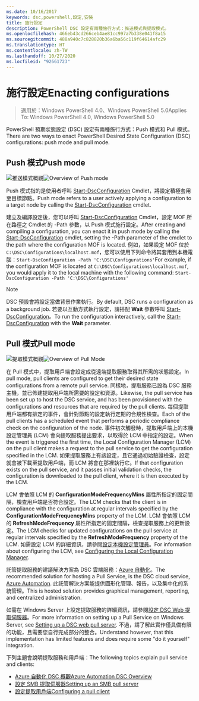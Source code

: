 ```yaml
---
ms.date: 10/16/2017
keywords: dsc,powershell,設定,安裝
title: 施行設定
description: PowerShell DSC 設定有兩種施行方式：推送模式與提取模式。
ms.openlocfilehash: 466eb43cd266ceb4ae81cc997a7b338e041f8a15
ms.sourcegitcommit: 488a940c7c828820b36a6ba56c119f64614afc29
ms.translationtype: HT
ms.contentlocale: zh-TW
ms.lasthandoff: 10/27/2020
ms.locfileid: "92661723"
---
```

# <a name="enacting-configurations"></a><span data-ttu-id="5bc7a-104">施行設定</span><span class="sxs-lookup"><span data-stu-id="5bc7a-104">Enacting configurations</span></span>

> <span data-ttu-id="5bc7a-105">適用於：Windows PowerShell 4.0、Windows PowerShell 5.0</span><span class="sxs-lookup"><span data-stu-id="5bc7a-105">Applies To: Windows PowerShell 4.0, Windows PowerShell 5.0</span></span>

<span data-ttu-id="5bc7a-106">PowerShell 預期狀態設定 (DSC) 設定有兩種施行方式：Push 模式和 Pull 模式。</span><span class="sxs-lookup"><span data-stu-id="5bc7a-106">There are two ways to enact PowerShell Desired State Configuration (DSC) configurations: push mode and pull mode.</span></span>

## <a name="push-mode"></a><span data-ttu-id="5bc7a-107">Push 模式</span><span class="sxs-lookup"><span data-stu-id="5bc7a-107">Push mode</span></span>

<span data-ttu-id="5bc7a-108">![推送模式概觀](media/enactingConfigurations/pushModel.png "Push 模式的運作方式")</span><span class="sxs-lookup"><span data-stu-id="5bc7a-108">![Overview of Push mode](media/enactingConfigurations/pushModel.png "How push mode works")</span></span>

<span data-ttu-id="5bc7a-109">Push 模式指的是使用者呼叫 [Start-DscConfiguration](/powershell/module/psdesiredstateconfiguration/start-dscconfiguration) Cmdlet，將設定積極套用至目標節點。</span><span class="sxs-lookup"><span data-stu-id="5bc7a-109">Push mode refers to a user actively applying a configuration to a target node by calling the [Start-DscConfiguration](/powershell/module/psdesiredstateconfiguration/start-dscconfiguration) cmdlet.</span></span>

<span data-ttu-id="5bc7a-110">建立及編譯設定後，您可以呼叫 [Start-DscConfiguration](/powershell/module/psdesiredstateconfiguration/start-dscconfiguration) Cmdlet，設定 MOF 所在路徑之 Cmdlet 的 -Path 參數，以 Push 模式施行設定。</span><span class="sxs-lookup"><span data-stu-id="5bc7a-110">After creating and compiling a configuration, you can enact it in push mode by calling the [Start-DscConfiguration](/powershell/module/psdesiredstateconfiguration/start-dscconfiguration) cmdlet, setting the -Path parameter of the cmdlet to the path where the configuration MOF is located.</span></span> <span data-ttu-id="5bc7a-111">例如，如果設定 MOF 位於 `C:\DSC\Configurations\localhost.mof`，您可以使用下列命令將其套用到本機電腦：`Start-DscConfiguration -Path 'C:\DSC\Configurations'`</span><span class="sxs-lookup"><span data-stu-id="5bc7a-111">For example, if the configuration MOF is located at `C:\DSC\Configurations\localhost.mof`, you would apply it to the local machine with the following command: `Start-DscConfiguration -Path 'C:\DSC\Configurations'`</span></span>

> [!NOTE]
> <span data-ttu-id="5bc7a-112">DSC 預設會將設定當做背景作業執行。</span><span class="sxs-lookup"><span data-stu-id="5bc7a-112">By default, DSC runs a configuration as a background job.</span></span> <span data-ttu-id="5bc7a-113">若要以互動方式執行設定，請搭配 **Wait** 參數呼叫 [Start-DscConfiguration](/powershell/module/psdesiredstateconfiguration/start-dscconfiguration)。</span><span class="sxs-lookup"><span data-stu-id="5bc7a-113">To run the configuration interactively, call the [Start-DscConfiguration](/powershell/module/psdesiredstateconfiguration/start-dscconfiguration) with the **Wait** parameter.</span></span>

## <a name="pull-mode"></a><span data-ttu-id="5bc7a-114">Pull 模式</span><span class="sxs-lookup"><span data-stu-id="5bc7a-114">Pull mode</span></span>

<span data-ttu-id="5bc7a-115">![提取模式概觀](media/enactingConfigurations/pullModel.png "Pull 模式的運作方式")</span><span class="sxs-lookup"><span data-stu-id="5bc7a-115">![Overview of Pull Mode](media/enactingConfigurations/pullModel.png "How pull mode works")</span></span>

<span data-ttu-id="5bc7a-116">在 Pull 模式中，提取用戶端會設定成從遠端提取服務取得其所需的狀態設定。</span><span class="sxs-lookup"><span data-stu-id="5bc7a-116">In pull mode, pull clients are configured to get their desired state configurations from a remote pull service.</span></span> <span data-ttu-id="5bc7a-117">同樣地，提取服務已設為 DSC 服務主機，並已佈建提取用戶端所需要的設定和資源。</span><span class="sxs-lookup"><span data-stu-id="5bc7a-117">Likewise, the pull service has been set up to host the DSC service, and has been provisioned with the configurations and resources that are required by the pull clients.</span></span> <span data-ttu-id="5bc7a-118">每個提取用戶端都有排定的事件，會針對節點的設定執行定期的合規性檢查。</span><span class="sxs-lookup"><span data-stu-id="5bc7a-118">Each of the pull clients has a scheduled event that performs a periodic compliance check on the configuration of the node.</span></span> <span data-ttu-id="5bc7a-119">事件初次觸發時，提取用戶端上的本機設定管理員 (LCM) 會向提取服務提出要求，以取得於 LCM 中指定的設定。</span><span class="sxs-lookup"><span data-stu-id="5bc7a-119">When the event is triggered the first time, the Local Configuration Manager (LCM) on the pull client makes a request to the pull service to get the configuration specified in the LCM.</span></span> <span data-ttu-id="5bc7a-120">如果提取服務上有該設定，且它通過初始驗證檢查，設定就會被下載至提取用戶端，而 LCM 將會在那裡執行它。</span><span class="sxs-lookup"><span data-stu-id="5bc7a-120">If that configuration exists on the pull service, and it passes initial validation checks, the configuration is downloaded to the pull client, where it is then executed by the LCM.</span></span>

<span data-ttu-id="5bc7a-121">LCM 會依照 LCM 的 **ConfigurationModeFrequencyMins** 屬性所指定的固定間隔，檢查用戶端是否符合設定。</span><span class="sxs-lookup"><span data-stu-id="5bc7a-121">The LCM checks that the client is in compliance with the configuration at regular intervals specified by the **ConfigurationModeFrequencyMins** property of the LCM.</span></span> <span data-ttu-id="5bc7a-122">LCM 會依照 LCM 的 **RefreshModeFrequency** 屬性所指定的固定間隔，檢查提取服務上的更新設定。</span><span class="sxs-lookup"><span data-stu-id="5bc7a-122">The LCM checks for updated configurations on the pull service at regular intervals specified by the **RefreshModeFrequency** property of the LCM.</span></span> <span data-ttu-id="5bc7a-123">如需設定 LCM 的詳細資訊，請參閱[設定本機設定管理員](../managing-nodes/metaConfig.md)。</span><span class="sxs-lookup"><span data-stu-id="5bc7a-123">For information about configuring the LCM, see [Configuring the Local Configuration Manager](../managing-nodes/metaConfig.md).</span></span>

<span data-ttu-id="5bc7a-124">託管提取服務的建議解決方案為 DSC 雲端服務：[Azure 自動化](https://azure.microsoft.com/services/automation/)。</span><span class="sxs-lookup"><span data-stu-id="5bc7a-124">The recommended solution for hosting a Pull Service, is the DSC cloud service, [Azure Automation](https://azure.microsoft.com/services/automation/).</span></span> <span data-ttu-id="5bc7a-125">此託管解決方案能提供圖形化管理、報告，以及集中化的系統管理。</span><span class="sxs-lookup"><span data-stu-id="5bc7a-125">This is hosted solution provides graphical management, reporting, and centralized administration.</span></span>

<span data-ttu-id="5bc7a-126">如需在 Windows Server 上設定提取服務的詳細資訊，請參閱[設定 DSC Web 提取伺服器](pullServer.md)。</span><span class="sxs-lookup"><span data-stu-id="5bc7a-126">For more information on setting up a Pull Service on Windows Server, see [Setting up a DSC web pull server](pullServer.md).</span></span> <span data-ttu-id="5bc7a-127">不過，請了解此實作僅具備有限的功能，且需要您自行完成部分的整合。</span><span class="sxs-lookup"><span data-stu-id="5bc7a-127">Understand however, that this implementation has limited features and does require some "do it yourself" integration.</span></span>

<span data-ttu-id="5bc7a-128">下列主題會說明提取服務和用戶端：</span><span class="sxs-lookup"><span data-stu-id="5bc7a-128">The following topics explain pull service and clients:</span></span>

- [<span data-ttu-id="5bc7a-129">Azure 自動化 DSC 概觀</span><span class="sxs-lookup"><span data-stu-id="5bc7a-129">Azure Automation DSC Overview</span></span>](/azure/automation/automation-dsc-overview)
- [<span data-ttu-id="5bc7a-130">設定 SMB 提取伺服器</span><span class="sxs-lookup"><span data-stu-id="5bc7a-130">Setting up an SMB pull server</span></span>](pullServerSMB.md)
- [<span data-ttu-id="5bc7a-131">設定提取用戶端</span><span class="sxs-lookup"><span data-stu-id="5bc7a-131">Configuring a pull client</span></span>](pullClientConfigID.md)
